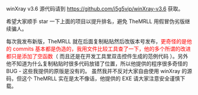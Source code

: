 winXray v3.6 源代码请到 https://github.com/i5g5vip/winXray-v3.6 获取。    
  
希望大家顺手 star 一下上面的项目以提升排名，避免 TheMRLL 用假冒伪劣版继续骗人。

每次我发布新版，TheMRLL 就在后面复制粘贴然后改版本号发布，<span style="color:red">更奇怪的是他的 commits 基本都是伪造的，我用文件比较工具查了一下，他的多个所谓的改进都只是添加了空函数</span>（ 而且还是在开发工具里双击控件生成的范例代码 ）。另外他不知道为什么复制粘贴时很多代码放错了位置，所以他提供的程序很多奇怪的 BUG - 这些我提供的原版是没有的。 虽然我并不反对大家自由使用 winXray 的源码，但这个 TheMRLL 实在是太不像话，他提供的 EXE 请大家注意安全谨慎下载。